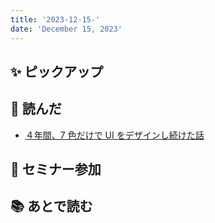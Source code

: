 ```yaml
---
title: '2023-12-15-'
date: 'December 15, 2023'
---
```


## ✨ ピックアップ

## 👀 読んだ

- [４年間、7 色だけで UI をデザインし続けた話](https://note.com/ash/n/n82b11075119a)

## 🚶 セミナー参加

## 📚 あとで読む
